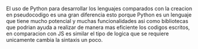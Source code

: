 El uso de Python para desarrollar los lenguajes comparados
 con la creacion en pseudocodigo es una gran diferencia esto 
 porque Python es un lenguaje que tiene mucho potencial y muchas
  funcionalidades asi como bibliotecas que podrian ayuda a realizar 
  de manera mas eficiente los codigos escritos, en comparacion con JS es 
  similar el tipo de logica que se requiere unicamente cambia la sintaxis un 
  poco.